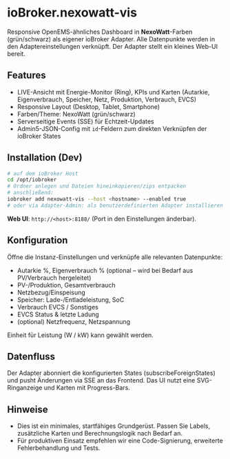 
# ioBroker.nexowatt-vis

Responsive OpenEMS-ähnliches Dashboard in **NexoWatt**-Farben (grün/schwarz) als eigener ioBroker Adapter.
Alle Datenpunkte werden in den Adaptereinstellungen verknüpft. Der Adapter stellt ein kleines Web-UI bereit.

## Features
- LIVE-Ansicht mit Energie-Monitor (Ring), KPIs und Karten (Autarkie, Eigenverbrauch, Speicher, Netz, Produktion, Verbrauch, EVCS)
- Responsive Layout (Desktop, Tablet, Smartphone)
- Farben/Theme: NexoWatt (grün/schwarz)
- Serverseitige Events (SSE) für Echtzeit-Updates
- Admin5-JSON-Config mit `id`-Feldern zum direkten Verknüpfen der ioBroker States

## Installation (Dev)
```bash
# auf dem ioBroker Host
cd /opt/iobroker
# Ordner anlegen und Dateien hineinkopieren/zips entpacken
# anschließend:
iobroker add nexowatt-vis --host <hostname> --enabled true
# oder via Adapter-Admin: als benutzerdefinierten Adapter installieren
```

**Web UI**: `http://<host>:8188/` (Port in den Einstellungen änderbar).

## Konfiguration
Öffne die Instanz-Einstellungen und verknüpfe alle relevanten Datenpunkte:
- Autarkie %, Eigenverbrauch % (optional – wird bei Bedarf aus PV/Verbrauch hergeleitet)
- PV-/Produktion, Gesamtverbrauch
- Netzbezug/Einspeisung
- Speicher: Lade-/Entladeleistung, SoC
- Verbrauch EVCS / Sonstiges
- EVCS Status & letzte Ladung
- (optional) Netzfrequenz, Netzspannung

Einheit für Leistung (W / kW) kann gewählt werden.

## Datenfluss
Der Adapter abonniert die konfigurierten States (subscribeForeignStates) und pusht Änderungen via SSE an das Frontend.
Das UI nutzt eine SVG-Ringanzeige und Karten mit Progress-Bars.

## Hinweise
- Dies ist ein minimales, startfähiges Grundgerüst. Passen Sie Labels, zusätzliche Karten und Berechnungslogik nach Bedarf an.
- Für produktiven Einsatz empfehlen wir eine Code-Signierung, erweiterte Fehlerbehandlung und Tests.
